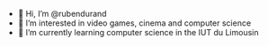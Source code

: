- 👋 Hi, I’m @rubendurand
- 👀 I’m interested in video games, cinema and computer science
- 🌱 I’m currently learning computer science in the IUT du Limousin




<!---
rubendurand/rubendurand is a ✨ special ✨ repository because its `README.md` (this file) appears on your GitHub profile.
You can click the Preview link to take a look at your changes.
--->
